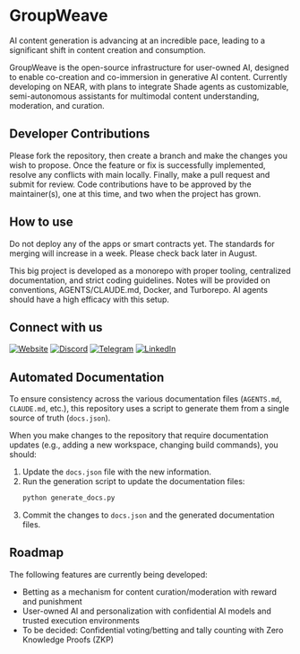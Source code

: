 # GroupWeave

AI content generation is advancing at an incredible pace, leading to a significant shift in content creation and consumption.

GroupWeave is the open-source infrastructure for user-owned AI, designed to enable co-creation and co-immersion in generative AI content. Currently developing on NEAR, with plans to integrate Shade agents as customizable, semi-autonomous assistants for multimodal content understanding, moderation, and curation.

## Developer Contributions

Please fork the repository, then create a branch and make the changes you wish to propose. Once the feature or fix is successfully implemented, resolve any conflicts with main locally. Finally, make a pull request and submit for review. Code contributions have to be approved by the maintainer(s), one at this time, and two when the project has grown. 

## How to use

Do not deploy any of the apps or smart contracts yet. The standards for merging will increase in a week. Please check back later in August.

This big project is developed as a monorepo with proper tooling, centralized documentation, and strict coding guidelines. Notes will be provided on conventions, AGENTS/CLAUDE.md, Docker, and Turborepo. AI agents should have a high efficacy with this setup.

## Connect with us
[![Website](https://readmecodegen.vercel.app/api/social-icon?name=Link)](https://www.torus-automations.xyz/)
[![Discord](https://readmecodegen.vercel.app/api/social-icon?name=Discord)](https://discord.gg/wgN9HhUM)
[![Telegram](https://readmecodegen.vercel.app/api/social-icon?name=Telegram)](https://t.me/torusautomations)
[![LinkedIn](https://readmecodegen.vercel.app/api/social-icon?name=LinkedIn)](https://www.linkedin.com/in/company/torus-automations/)

## Automated Documentation

To ensure consistency across the various documentation files (`AGENTS.md`, `CLAUDE.md`, etc.), this repository uses a script to generate them from a single source of truth (`docs.json`).

When you make changes to the repository that require documentation updates (e.g., adding a new workspace, changing build commands), you should:
1.  Update the `docs.json` file with the new information.
2.  Run the generation script to update the documentation files:
    ```bash
    python generate_docs.py
    ```
3.  Commit the changes to `docs.json` and the generated documentation files.

## Roadmap

The following features are currently being developed:

*   Betting as a mechanism for content curation/moderation with reward and punishment 
*   User-owned AI and personalization with confidential AI models and trusted execution environments
*   To be decided: Confidential voting/betting and tally counting with Zero Knowledge Proofs (ZKP)
